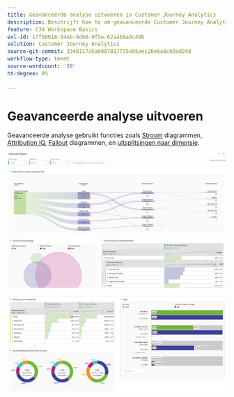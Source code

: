 ```yaml
---
title: Geavanceerde analyse uitvoeren in Customer Journey Analytics
description: Beschrijft hoe te om geavanceerde Customer Journey Analytics analyse in Workspace te doen.
feature: CJA Workspace Basics
exl-id: 17f50618-54eb-4d60-9f5e-62aab9a3c49b
solution: Customer Journey Analytics
source-git-commit: 3348117a5a6007017735a95aec26e6a8c88ad248
workflow-type: tm+mt
source-wordcount: '39'
ht-degree: 0%

---
```


# Geavanceerde analyse uitvoeren

Geavanceerde analyse gebruikt functies zoals [Stroom](/help/analysis-workspace/visualizations/c-flow/flow.md) diagrammen, [Attribution IQ](/help/analysis-workspace/attribution/overview.md), [Fallout](/help/analysis-workspace/visualizations/fallout/fallout-flow.md) diagrammen, en [uitsplitsingen naar dimensie](/help/components/dimensions/t-breakdown-fa.md).

![Werkruimtescherm 1](assets/cja-adv-analysis1.png)

![Werkruimtescherm 2](assets/cja-adv-analysis2.png)
